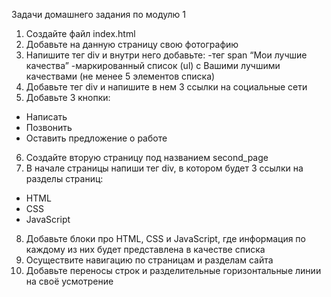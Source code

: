 Задачи домашнего задания по модулю 1

1. Создайте файл index.html
2. Добавьте на данную страницу свою фотографию
3. Напишите тег div и внутри него добавьте:
 -тег span “Мои лучшие качества”
 -маркированный список (ul) с Вашими лучшими качествами (не менее 5 элементов списка)
4. Добавьте тег div и напишите в нем 3 ссылки на социальные сети
5. Добавьте 3 кнопки:
 - Написать
 - Позвонить
 - Оставить предложение о работе
6. Создайте вторую страницу под названием second_page
7. В начале страницы напиши тег div,  в котором будет 3 ссылки на разделы страниц:
 - HTML
 - CSS
 - JavaScript
8. Добавьте блоки про HTML, CSS и JavaScript, где информация по каждому из них будет представлена в качестве списка
9. Осуществите навигацию по страницам и разделам сайта
10. Добавьте переносы строк и  разделительные горизонтальные линии на своё усмотрение
